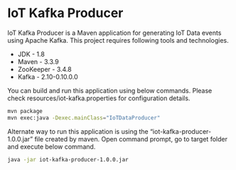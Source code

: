 # IoT Kafka Producer
IoT Kafka Producer is a Maven application for generating IoT Data events using Apache Kafka. This project requires following tools and technologies.

- JDK - 1.8
- Maven - 3.3.9
- ZooKeeper - 3.4.8
- Kafka - 2.10-0.10.0.0

You can build and run this application using below commands. Please check resources/iot-kafka.properties for configuration details.

```sh
mvn package
mvn exec:java -Dexec.mainClass="IoTDataProducer"

```

Alternate way to run this application is using the “iot-kafka-producer-1.0.0.jar” file created by maven. Open command prompt, go to target folder and execute below command.

```sh
java -jar iot-kafka-producer-1.0.0.jar
```